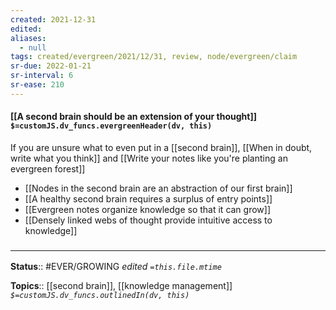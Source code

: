 ```yaml
---
created: 2021-12-31 
edited: 
aliases:
  - null
tags: created/evergreen/2021/12/31, review, node/evergreen/claim
sr-due: 2022-01-21
sr-interval: 6
sr-ease: 210
---
```


#### [[A second brain should be an extension of your thought]] `$=customJS.dv_funcs.evergreenHeader(dv, this)`

If you are unsure what to even put in a [[second brain]], 
[[When in doubt, write what you think]] and [[Write your notes like you're planting an evergreen forest]]

- [[Nodes in the second brain are an abstraction of our first brain]]
- [[A healthy second brain requires a surplus of entry points]]
- [[Evergreen notes organize knowledge so that it can grow]]
- [[Densely linked webs of thought provide intuitive access to knowledge]] 

### <hr class="footnote"/>

**Status**:: #EVER/GROWING
*edited `=this.file.mtime`*

**Topics**:: [[second brain]], [[knowledge management]] 
*`$=customJS.dv_funcs.outlinedIn(dv, this)`*
